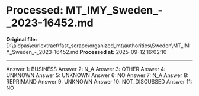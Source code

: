# Processed: MT_IMY_Sweden_-_2023-16452.md

**Original file:** D:\aidpas\eurlextract\fast_scrape\organized_mt\authorities\Sweden\MT_IMY_Sweden_-_2023-16452.md
**Processed at:** 2025-09-12 16:02:10

---

Answer 1: BUSINESS
Answer 2: N_A
Answer 3: OTHER
Answer 4: UNKNOWN
Answer 5: UNKNOWN
Answer 6: NO
Answer 7: N_A
Answer 8: REPRIMAND
Answer 9: UNKNOWN
Answer 10: NOT_DISCUSSED
Answer 11: NO